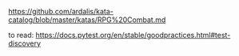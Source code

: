 https://github.com/ardalis/kata-catalog/blob/master/katas/RPG%20Combat.md

to read:
https://docs.pytest.org/en/stable/goodpractices.html#test-discovery